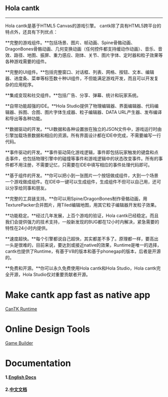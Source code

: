 ## Hola cantk

***

Hola cantk是基于HTML5 Canvas的游戏引擎。 cantk除了具有HTML5跨平台的特点外，还具有下列优点：

**完整的游戏组件。**包括场景、图片、帧动画、Spine骨骼动画、DragonBones骨骼动画、几何变换动画（任何控件都支持缓动作动画）、音乐、音效、路径、地图、振屏、重力感应、刚体、关节、图片字体、定时器和粒子效果等各种游戏需要的组件。

**完整的UI组件。**包括完整窗口、对话框、列表、网格、按钮、文本、编辑器、进度条、菜单等标签数十种UI组件，不但能满足游戏开发，而且可以开发复杂的应用程序。

**集成变现和社交组件。**包括广告、分享、弹幕、统计和玩家系统。

**自带功能超强的IDE。**Hola Studio提供了物理编辑器、界面编辑器、代码编辑器、拆图、合图、图片字体生成器、粒子编辑器、DATA URL产生器、发布编译和导出等各种功能。

**数据驱动的开发。**UI数据和各种设置放在独立的JSON文件中，游戏运行时由引擎加载场景数据和相应的资源。所有界面设计都在IDE中完成，不需要编写一行代码。

**事件驱动的开发。**事件驱动简化游戏逻辑，事件即包括玩家触发的键盘和点击事件，也包括物理引擎中的碰撞等事件和游戏逻辑中的状态改变事件。所有的事件都不用注册，不需要记忆，只需要在IDE中填写相应的事件处理代码即可。

**基于组件的开发。**你可以把小到一张图片一个按钮做成组件，大到一个场景一个游戏做成组件。在IDE中一键可以生成组件，生成组件不但可以自己用，还可以分享给同事和朋友。

**完整的工具链支持。**你可以用Spine/DragonBones制作骨骼动画，用TexturePacker合并图片，用Tiled编辑地图，用其它粒子编辑器开发粒子效果。

**功能稳定。**经过几年发展，上百个游戏的验证，Hola cantk已经稳定。而且我们会提供强力的技术支持，一般新发现的BUG都在12小时内解决，紧急需要的特性在24小时内提供。

**速度超快。**每个引擎都说自己超快，其实都差不多了。原理都一样，要高出一头是很难的，目前来说，要达到或接近native的效果，Runtime是唯一的选择，cantk也提供了Runtime，有基于V8的版本和基于phonegap的版本，后者是开源的。

**免费和开源。**你可以永久免费使用Hola cantk和Hola Studio，Hola cantk完全开源，Hola Studio仅对重要贡献者开源。


Make cantk app fast as native app
==============================================

[CanTK Runtime](https://github.com/drawapp8/cantk-runtime)


Online Design Tools
==============================================

[Game Builder](http://studio.holaverse.com/)


Documentation
==============================================

#### 1.[English Docs](https://github.com/drawapp8/cantk/wiki/English-Docs)

#### 2.[中文文档](https://github.com/drawapp8/cantk/wiki/%E4%B8%AD%E6%96%87%E6%96%87%E6%A1%A3)

